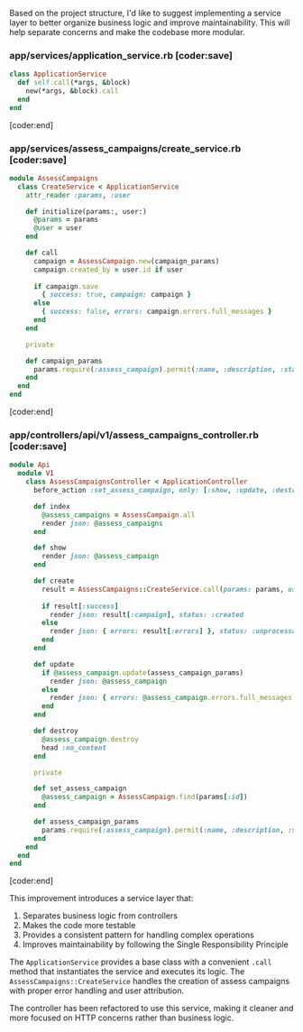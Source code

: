 Based on the project structure, I'd like to suggest implementing a service layer to better organize business logic and improve maintainability. This will help separate concerns and make the codebase more modular.

### app/services/application_service.rb [coder:save]
```ruby
class ApplicationService
  def self.call(*args, &block)
    new(*args, &block).call
  end
end
```
[coder:end]

### app/services/assess_campaigns/create_service.rb [coder:save]
```ruby
module AssessCampaigns
  class CreateService < ApplicationService
    attr_reader :params, :user

    def initialize(params:, user:)
      @params = params
      @user = user
    end

    def call
      campaign = AssessCampaign.new(campaign_params)
      campaign.created_by = user.id if user
      
      if campaign.save
        { success: true, campaign: campaign }
      else
        { success: false, errors: campaign.errors.full_messages }
      end
    end

    private

    def campaign_params
      params.require(:assess_campaign).permit(:name, :description, :start_date, :end_date, :status)
    end
  end
end
```
[coder:end]

### app/controllers/api/v1/assess_campaigns_controller.rb [coder:save]
```ruby
module Api
  module V1
    class AssessCampaignsController < ApplicationController
      before_action :set_assess_campaign, only: [:show, :update, :destroy]

      def index
        @assess_campaigns = AssessCampaign.all
        render json: @assess_campaigns
      end

      def show
        render json: @assess_campaign
      end

      def create
        result = AssessCampaigns::CreateService.call(params: params, user: current_user)
        
        if result[:success]
          render json: result[:campaign], status: :created
        else
          render json: { errors: result[:errors] }, status: :unprocessable_entity
        end
      end

      def update
        if @assess_campaign.update(assess_campaign_params)
          render json: @assess_campaign
        else
          render json: { errors: @assess_campaign.errors.full_messages }, status: :unprocessable_entity
        end
      end

      def destroy
        @assess_campaign.destroy
        head :no_content
      end

      private

      def set_assess_campaign
        @assess_campaign = AssessCampaign.find(params[:id])
      end

      def assess_campaign_params
        params.require(:assess_campaign).permit(:name, :description, :start_date, :end_date, :status)
      end
    end
  end
end
```
[coder:end]

This improvement introduces a service layer that:

1. Separates business logic from controllers
2. Makes the code more testable
3. Provides a consistent pattern for handling complex operations
4. Improves maintainability by following the Single Responsibility Principle

The `ApplicationService` provides a base class with a convenient `.call` method that instantiates the service and executes its logic. The `AssessCampaigns::CreateService` handles the creation of assess campaigns with proper error handling and user attribution.

The controller has been refactored to use this service, making it cleaner and more focused on HTTP concerns rather than business logic.